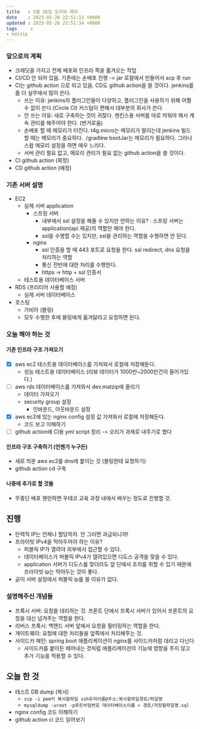 ```yaml
---
title   : 5월 26일 오리와 페어
date    : 2023-05-26 22:51:13 +0900
updated : 2023-05-26 22:51:34 +0900
tags     : 
- matzip
---
```


### 앞으로의 계획
- 크레딧을 가지고 전체 배포와 인프라 쪽을 옮겨오는 작업
- CI/CD 안 되어 있음. 기존에는 손배포 진행 -> jar 로컬에서 만들어서 scp 후 run
- CI는 github action 으로 되고 있음. CD도 github action을 쓸 것이다. jenkins를 좀 더 실무에서 많이 쓴다.
	- 쓰는 이유: jenkins의 플러그인들이 다양하고, 플러그인을 사용하기 위해 어쩔 수 없이 쓴다.(Circle CI) 커스텀이 편해서 대부분의 회사가 쓴다.
	- 안 쓰는 이유: 새로 구축하는 것이 귀찮다. 젠킨스용 서버를 따로 띄워야 해서 계속 관리를 해주어야 한다. (번거로움)
	- 손배포 할 때 메모리가 터진다. t4g.micro는 메모리가 딸리는데 jenkins 빌드할 때는 메모리가 중요하다. ./gradlew bootJar는 메모리가 필요하다. 그러나 스왑 메모리 설정을 하면 매우 느리다.
	- 서버 관리 필요 없고, 메모리 관리가 필요 없는 github action을 쓸 것이다.
- CI github action (확정)
- CD github action (예정)

### 기존 서버 설명
- EC2
	- 실제 서버 application
		- 스프링 서버
			- 내부에서 ssl 설정을 해줄 수 있지만 안하는 이유? : 스프링 서버는 application(api 제공)의 역할만 해야 한다. 
			- ssl을 수행할 수는 있지만, ssl을 관리하는 역할을 수행하면 안 된다.
		- nginx
			- ssl 인증을 할 때 443 포트로 요청을 한다. ssl redirect, dns 요청을 처리하는 역할
			- 통신 전반에 대한 처리를 수행한다.
			- https -> http + ssl 인증서
	- 테스트용 데이터베이스 서버
- RDS (프리티어 사용할 예정)
	- 실제 서버 데이터베이스
- 호스팅
	- 가비아 (블링)
	- 모두 수행한 후에 블링에게 옮겨달라고 요청하면 된다.

### 오늘 해야 하는 것
#### 기존 인프라 구조 가져오기
- [x] aws ec2 테스트용 데이터베이스를 가져와서 로컬에 저장해둔다.
	- 성능 테스트용 데이터베이스 (리뷰 데이터가 1000만~2000만건이 들어가있다.)
- [ ] aws rds 데이터베이스를 가져와서 dev.matzip에 올리기
	- 데이터 가져오기
	- security group 설정
		- 인바운드, 아웃바운드 설정
- [x] aws ec2에 있는 nginx config 설정 값 가져와서 로컬에 저장해둔다.
	- 코드 보고 이해하기
- [ ] github action에 CI용 yml script 정리 -> 오리가 과제로 내주기로 했다

#### 인프라 구조 구축하기 (언젠가 누구든)
- 새로 띄운 aws ec2를 dns에 붙이는 것 (블링한테 요청하기)
- github action cd 구축

#### 나중에 추가로 할 것들
- 무중단 배포
웬만하면 우테코 교육 과정 내에서 배우는 정도로 진행할 것.

## 진행
- 탄력적 IP는 언제나 할당하자. 안 그러면 과금되니까!
- 프라이빗 IPv4을 막아두어야 하는 이유?
	- 퍼블릭 IP가 열려야 외부에서 접근할 수 있다.
	- 데이터베이스가 퍼블릭 IPv4가 열려있으면 디도스 공격을 맞을 수 있다. 
	- application 서버가 디도스를 맞더라도 앞 단에서 조치를 취할 수 있기 때문에 프라이빗 ip는 막아두는 것이 좋다.
- 굳이 서버 설정에서 퍼블릭 ip를 쓸 이유가 없다.

### 설명해주신 개념들
- 프록시 서버: 요청을 대리하는 것. 프론트 단에서 프록시 서버가 있어서 프론트의 요청을 대신 넘겨주는 역할을 한다. 
- 리버스 프록시: 백엔드 서버 앞에서 요청을 필터링하는 역할을 한다.
- 게이트웨이: 요청에 대한 처리들을 앞쪽에서 처리해주는 것.
- 사이드카 패턴: spring boot 애플리케이션이 nginx를 사이드카처럼 데리고 다닌다
	- 사이드카를 붙이든 떼어내는 것처럼 애플리케이션의 기능에 영향을 주지 않고 추가 기능을 적용할 수 있다.

## 오늘 한 것
- 테스트 DB dump (복사)
	- `scp -i pem키 복사할파일 ssh유저이름@주소:복사할파일경로/파일명`
	- `mysqldump -uroot -p루트비밀번호 데이터베이스이름 > 경로/저장될파일명.sql`
- nginx config 코드 이해하기
- github action ci 코드 읽어보기
